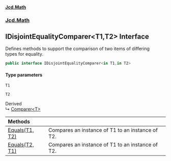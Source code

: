 #### [Jcd.Math](index.md 'index')
### [Jcd.Math](Jcd.Math.md 'Jcd.Math')

## IDisjointEqualityComparer<T1,T2> Interface

Defines methods to support the comparison of two items of differing  
types for equality.

```csharp
public interface IDisjointEqualityComparer<in T1,in T2>
```
#### Type parameters

<a name='Jcd.Math.IDisjointEqualityComparer_T1,T2_.T1'></a>

`T1`

<a name='Jcd.Math.IDisjointEqualityComparer_T1,T2_.T2'></a>

`T2`

Derived  
&#8627; [Comparer&lt;T&gt;](Jcd.Math.Numbers.qNaN.Comparer_T_.md 'Jcd.Math.Numbers.qNaN.Comparer<T>')

| Methods | |
| :--- | :--- |
| [Equals(T1, T2)](Jcd.Math.IDisjointEqualityComparer_T1,T2_.Equals(T1,T2).md 'Jcd.Math.IDisjointEqualityComparer<T1,T2>.Equals(T1, T2)') | Compares an instance of T1 to an instance of T2. |
| [Equals(T2, T1)](Jcd.Math.IDisjointEqualityComparer_T1,T2_.Equals(T2,T1).md 'Jcd.Math.IDisjointEqualityComparer<T1,T2>.Equals(T2, T1)') | Compares an instance of T1 to an instance of T2. |
